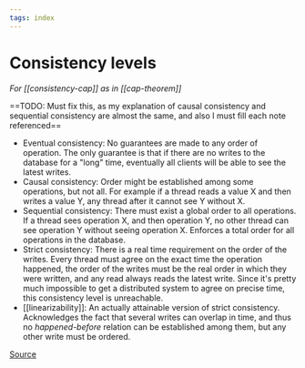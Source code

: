 ```yaml
---
tags: index
---
```


# Consistency levels
*For [[consistency-cap]] as in [[cap-theorem]]*

==TODO: Must fix this, as my explanation of causal consistency and sequential consistency are almost the same, and also I must fill each note referenced==

* Eventual consistency: No guarantees are made to any order of operation. The only guarantee is that if there are no writes to the database for a "long" time, eventually all clients will be able to see the latest writes.
* Causal consistency: Order might be established among some operations, but not all. For example if a thread reads a value X and then writes a value Y, any thread after it cannot see Y without X.
* Sequential consistency: There must exist a global order to all operations. If a thread sees operation X, and then operation Y, no other thread can see operation Y without seeing operation X. Enforces a total order for all operations in the database.
* Strict consistency: There is a real time requirement on the order of the writes. Every thread must agree on the exact time the operation happened, the order of the writes must be the real order in which they were written, and any read always reads the latest write. Since it's pretty much impossible to get a distributed system to agree on precise time, this consistency level is unreachable.
* [[linearizability]]: An actually attainable version of strict consistency. Acknowledges the fact that several writes can overlap in time, and thus no *happened-before* relation can be established among them, but any other write must be ordered. 

[Source](https://dbmsmusings.blogspot.com/2019/07/overview-of-consistency-levels-in.html?m=1)
